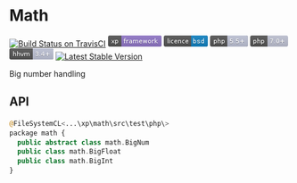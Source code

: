 Math
====

[![Build Status on TravisCI](https://secure.travis-ci.org/xp-framework/math.svg)](http://travis-ci.org/xp-framework/math)
[![XP Framework Module](https://raw.githubusercontent.com/xp-framework/web/master/static/xp-framework-badge.png)](https://github.com/xp-framework/core)
[![BSD Licence](https://raw.githubusercontent.com/xp-framework/web/master/static/licence-bsd.png)](https://github.com/xp-framework/core/blob/master/LICENCE.md)
[![Required PHP 5.5+](https://raw.githubusercontent.com/xp-framework/web/master/static/php-5_5plus.png)](http://php.net/)
[![Supports PHP 7.0+](https://raw.githubusercontent.com/xp-framework/web/master/static/php-7_0plus.png)](http://php.net/)
[![Supports HHVM 3.4+](https://raw.githubusercontent.com/xp-framework/web/master/static/hhvm-3_4plus.png)](http://hhvm.com/)
[![Latest Stable Version](https://poser.pugx.org/xp-framework/math/version.png)](https://packagist.org/packages/xp-framework/math)

Big number handling

API
---

```php
@FileSystemCL<...\xp\math\src\test\php\>
package math {
  public abstract class math.BigNum
  public class math.BigFloat
  public class math.BigInt
}
```